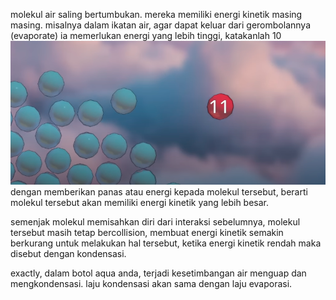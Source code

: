molekul air saling bertumbukan. mereka memiliki energi kinetik masing masing. misalnya dalam ikatan air, agar dapat keluar dari gerombolannya (evaporate) ia memerlukan energi yang lebih tinggi, katakanlah 10
![b58f839cbc92d8953e9e5ed47b4dd4cb.png](../../../../_resources/b58f839cbc92d8953e9e5ed47b4dd4cb.png)
dengan memberikan panas atau energi kepada molekul tersebut, berarti molekul tersebut akan memiliki energi kinetik yang lebih besar. 

semenjak molekul memisahkan diri dari interaksi sebelumnya, molekul tersebut masih tetap bercollision, membuat energi kinetik semakin berkurang untuk melakukan hal tersebut, ketika energi kinetik rendah maka disebut dengan kondensasi. 

exactly, dalam botol aqua anda, terjadi kesetimbangan air menguap dan mengkondensasi. laju kondensasi akan sama dengan laju evaporasi. 